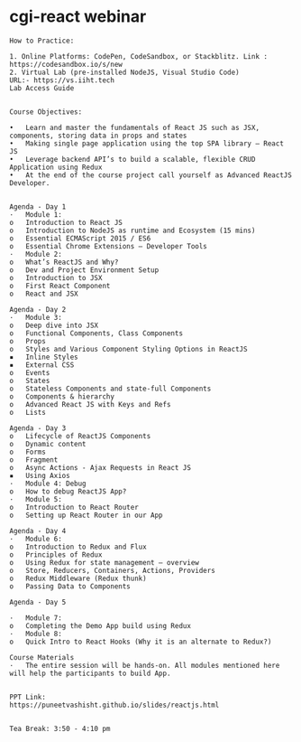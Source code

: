 # cgi-react webinar

    How to Practice:

    1. Online Platforms: CodePen, CodeSandbox, or Stackblitz. Link : https://codesandbox.io/s/new
    2. Virtual Lab (pre-installed NodeJS, Visual Studio Code)
    URL:- https://vs.iiht.tech
    Lab Access Guide


    Course Objectives:

    •	Learn and master the fundamentals of React JS such as JSX, components, storing data in props and states
    •	Making single page application using the top SPA library – React JS
    •	Leverage backend API’s to build a scalable, flexible CRUD Application using Redux
    •	At the end of the course project call yourself as Advanced ReactJS Developer.


    Agenda - Day 1
    ·	Module 1: 
    o	Introduction to React JS
    o	Introduction to NodeJS as runtime and Ecosystem (15 mins)
    o	Essential ECMAScript 2015 / ES6 
    o	Essential Chrome Extensions – Developer Tools
    ·	Module 2:
    o	What’s ReactJS and Why?
    o	Dev and Project Environment Setup
    o	Introduction to JSX
    o	First React Component
    o	React and JSX

    Agenda - Day 2
    ·	Module 3:
    o	Deep dive into JSX
    o	Functional Components, Class Components
    o	Props
    o	Styles and Various Component Styling Options in ReactJS
    ▪	Inline Styles
    ▪	External CSS
    o	Events
    o	States
    o	Stateless Components and state-full Components
    o	Components & hierarchy
    o	Advanced React JS with Keys and Refs
    o	Lists

    Agenda - Day 3
    o	Lifecycle of ReactJS Components
    o	Dynamic content
    o	Forms
    o	Fragment
    o	Async Actions - Ajax Requests in React JS
    ▪	Using Axios 
    ·	Module 4: Debug
    o	How to debug ReactJS App?
    ·	Module 5:
    o	Introduction to React Router
    o	Setting up React Router in our App

    Agenda - Day 4
    ·	Module 6:
    o	Introduction to Redux and Flux
    o	Principles of Redux
    o	Using Redux for state management – overview
    o	Store, Reducers, Containers, Actions, Providers 
    o	Redux Middleware (Redux thunk)
    o	Passing Data to Components

    Agenda - Day 5

    ·	Module 7: 
    o	Completing the Demo App build using Redux 
    ·	Module 8:
    o	Quick Intro to React Hooks (Why it is an alternate to Redux?) 

    Course Materials
    ·	The entire session will be hands-on. All modules mentioned here will help the participants to build App. 


    PPT Link: 
    https://puneetvashisht.github.io/slides/reactjs.html


    Tea Break: 3:50 - 4:10 pm






